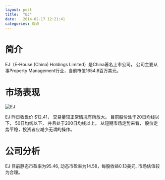 ```yaml
---
layout: post
title:  "EJ"
date:   2014-02-17 12:21:41
categories: 观点
---
```


# 简介
EJ（E-House (China) Holdings Limited）是China著名上市公司，
公司主要从事Property Management行业，当前市值1654.8百万美元。

# 市场表现

![EJ](http://finviz.com/chart.ashx?t=EJ&ty=c&ta=1&p=d&s=l)

EJ 昨日收盘价 $12.41，
交易量较正常情况有所放大。
目前股价处于20日均线以下，
50日均线以下，
并且处于200日均线以上。
从短期市场走势来看，
股价走势平稳，投资者应减少无谓的操作。

# 公司分析
EJ 目前静态市盈率为95.46, 动态市盈率为14.58，每股收益0.13美元,
市场估值较为合理。
